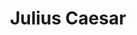 ---
title: "Julius Caesar"
cc-type: person
hashtag: "julius-caesar"
tags:
  - Roman
  - Politician
  - Human Being
  - dead at the moment
---